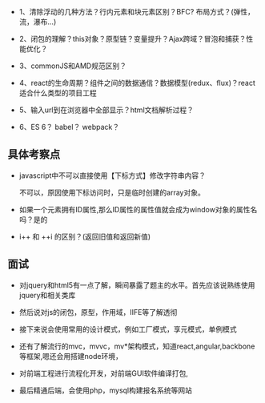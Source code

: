 * 1、清除浮动的几种方法？行内元素和块元素区别？BFC? 布局方式？(弹性，流，瀑布...)

* 2、闭包的理解？this对象？原型链？变量提升？Ajax跨域？冒泡和捕获？性能优化？

* 3、commonJS和AMD规范区别？

* 4、react的生命周期？组件之间的数据通信？数据模型(redux、flux)？react适合什么类型的项目工程

* 5、输入url到在浏览器中全部显示？html文档解析过程？

* 6、ES 6？ babel？ webpack？


## 具体考察点

* javascript中不可以直接使用【下标方式】修改字符串内容？  

  不可以，原因使用下标访问时，只是临时创建的array对象。

* 如果一个元素拥有ID属性,那么ID属性的属性值就会成为window对象的属性名吗？是的

* i++ 和 ++i 的区别？(返回旧值和返回新值)

## 面试

* 对jquery和html5有一点了解，瞬间暴露了题主的水平。首先应该说熟练使用jquery和相关类库

* 然后说对js的闭包，原型，作用域，IIFE等了解透彻

* 接下来说会使用常用的设计模式，例如工厂模式，享元模式，单例模式

* 还有了解流行的mvc，mvvc，mv*架构模式，知道react,angular,backbone等框架,嗯还会用搭建node环境，

* 对前端工程进行流程化开发，对前端GUI软件编译打包,

* 最后精通后端，会使用php，mysql构建报名系统等网站

